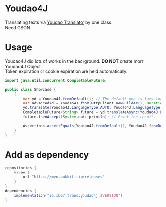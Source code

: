 # Youdao4J

Translating texts via [Youdao Translator](https://fanyi.youdao.com/) by one class.    
Need GSON.

# Usage
Youdao4J did lots of works in the background. **DO NOT** create morr Youdao4J Object.   
Token expiration or cookie expiration are held automatically.

```java
import java.util.concurrent.CompletableFuture;

public class Showcase {
    {
        var yd = Youdao4J.fromDefault(); // The default one is lazy-loaded and cached in memory.
        var advancedYd = Youdao4J.from(HttpClient.newBuilder(), Duration.ofMinutes(30), "Firefox UA ..?"); // If you need to specific User-Agent, HTTP Proxy, Cache-Control etc.
        yd.translate(Youdao4J.LanguageType.AUTO, Youdao4J.LanguageType.CHINESE, "Nullcat sb"); // Translate synchronously.
        CompletableFuture<String> future = yd.translateAsync(Youdao4J.LanguageType.AUTO, Youdao4J.LanguageType.CHINESE, "Nullcat sb"); // Translate Asynchronously. Threads are held by Http Clients
        future.thenAccept(System.out::println); // Print the result.

        Assertions.assertEquals(Youdao4J.fromDefault(), Youdao4J.fromDefault()); // They're equal.
    }
}
```

# Add as dependency

```groovy
repositories {
    maven {
        url "https://mvn.bukkit.rip/releases"
    }
}
dependencies {
    implementation("io.ib67.trans:youdao4j:$VERSION")
}
```